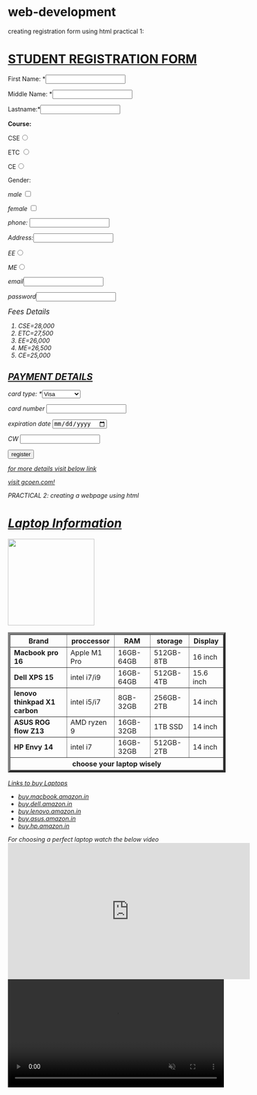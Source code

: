 # web-development
creating  registration form using html
practical 1:
<!DOCTYPE html>
<html>
<body>
<u><h1> STUDENT REGISTRATION FORM </h1></u>
<form>
<p> First Name: *<input type="text" ></p>
<p>Middle Name: *<input type="text"></p>
<p>Lastname:*<input type="text"></p>
<p><b>Course:</b></p>
<p>CSE<input type="radio"></p>
<p>ETC <input type="radio"></p>
<p>CE<input type="radio"></p>
<p>Gender:</p>
<p><i>male <input type="checkbox"></p>
<p>female <input type="checkbox" ><i></p>
<p>phone: <input type="text"></p> <p>Address:<input type="text"></p>
<p>EE<input type="radio"></p>
<p>ME<input type="radio"></p>
<p>email<input type="text"></p>
<p>password<input type="text"></p>
<big><h>Fees Details</h></big>
<ol><li> CSE=28,000</li>
<li>ETC=27,500</li>
<li>EE=26,000</li>
<li>ME=26,500</li>
<li>CE=25,000</li></ol>
<u><h2>PAYMENT DETAILS</h2></u>
<p><em> card type: *<select name="card type" id="card type"></em>
<option value="visa">Visa</option>
<option value="rupay">Rupay</option>
<option value ="mastercard">mastercard</option> </select> </p>
<p>card number <input type="number"
name="card number" id="card number"></p>
<p>expiration date <input type ="date"></p> <p>CW <input type ="number"></p>
<input type="button" value ="register">
<p><u>for more details visit below link</u></p>
<p><a href="https://www.gcoen.com/">visit gcoen.com!</a></p>
</form>
</body>
</html>

PRACTICAL 2:
creating a webpage using html
<!DOCTYPE>
<html>
<body>
<h1><u>Laptop Information</u></h1>
<img src="C:\Users\bande\OneDrive\Documents\Desktop\wdt\laptop.avif"
salt ="This is Image" width="200">
<table border="5">
<thead>
<tr>
<th>Brand </th>
<th>proccessor</th>
<th>RAM</th>
<th>storage</th>
<th>Display</th> 
</tr>
</thead>
<tbody>
<tr>
<td><b>Macbook pro 16</b></td>
<td>Apple M1 Pro</td>
<td>16GB-64GB</td>
<td> 512GB-8TB</td>
<td>16 inch </td>
</tr>
<tr>
<td><b>Dell XPS 15</b></td>
<td> intel i7/i9</td>
<td>16GB-64GB</td>
<td>512GB-4TB</tb>
<td>15.6 inch</td>
</tr>
<tr>
<td><b> lenovo thinkpad X1 carbon</b></td>
<td>intel i5/i7</td>
<td>8GB-32GB</td>
<td>256GB-2TB</tb>
<td>14 inch</td>
</tr>
<tr>
<td><b>ASUS ROG flow Z13</b></td>
<td>AMD ryzen 9</td>
<td>16GB-32GB</td>
<td>1TB SSD</tb>
<td>14 inch</td>
</tr>
<tr>
<td><b>HP Envy 14</b></td>
<td>intel i7</td>
<td>16GB-32GB</td>
<td>512GB-2TB</tb>
<td>14 inch</td>
</tr>
</tbody>
<tfoot>
<tr>
<th row span ="2" colspan="5"> choose your laptop wisely</th>
</table>
<nav>
<h><u>Links to buy Laptops</u></h>
<ul>
<li><a href="#">buy.macbook.amazon.in</a></li>
<li><a href="#">buy.dell.amazon.in</a></li>
<li><a href="#">buy.lenovo.amazon.in</a></li>
<li><a href="#">buy.asus.amazon.in</a></li>
<li><a href="#">buy.hp.amazon.in</a></li></ul>
</nav>
<aside><i>For choosing a perfect laptop watch the below video</i></aside>
<iframe width="560" height="315" src="https://www.youtube.com
/embed/Y0tYtatquj8?si=Secm7RQyjP2keJmQ"
 title="YouTube video player"
 frameborder="0" allow="accelerometer; autoplay; clipboard-write;
 encrypted-media; gyroscope; picture-in-picture;
 web-share" referrerpolicy="strict-origin-when-cross-origin" 
allowfullscreen></iframe>
<video autoplay muted controls src="https://videos.pexels.com/video-files/
946146/946146-hd_1920_1080_30fps.mp4" width="500"></video>
</body>
</html>
